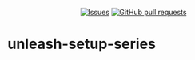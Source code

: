 <p align="center">
  <a href="https://github.com/mingyuchoo/unleash-setup-series/issues"><img alt="Issues" src="https://img.shields.io/github/issues/mingyuchoo/unleash-setup-series?color=appveyor" /></a>
  <a href="https://github.com/mingyuchoo/unleash-setup-series/pulls"><img alt="GitHub pull requests" src="https://img.shields.io/github/issues-pr/mingyuchoo/unleash-setup-series?color=appveyor" /></a>
</p>

# unleash-setup-series